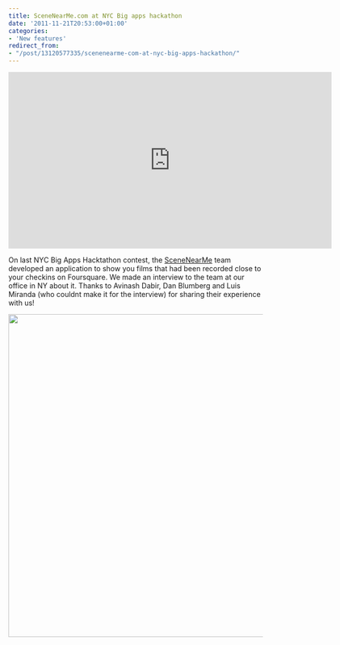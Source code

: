 ```yaml
---
title: SceneNearMe.com at NYC Big apps hackathon
date: '2011-11-21T20:53:00+01:00'
categories:
- 'New features'
redirect_from:
- "/post/13120577335/scenenearme-com-at-nyc-big-apps-hackathon/"
---
```


<iframe frameborder="0" height="350" src="http://player.vimeo.com/video/32464469?title=0&amp;byline=0&amp;portrait=0" width="640"></iframe>

On last NYC Big Apps Hacktathon contest, the <a href="http://www.scenenearme.com">SceneNearMe</a> team developed an application to show you films that had been recorded close to your checkins on Foursquare. We made an interview to the team at our office in NY about it. Thanks to Avinash Dabir, Dan Blumberg and Luis Miranda (who couldnt make it for the interview) for sharing their experience with us!

<a href="http://www.scenenearme.com/home/index.php"><img align="middle" src="http://cartodb.s3.amazonaws.com/tumblr/posts/scenearme.png" width="640"/></a>
